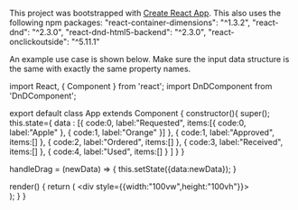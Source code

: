 This project was bootstrapped with [Create React App](https://github.com/facebookincubator/create-react-app).
This also uses the following npm packages:
"react-container-dimensions": "^1.3.2",
"react-dnd": "^2.3.0",
"react-dnd-html5-backend": "^2.3.0",
"react-onclickoutside": "^5.11.1"

An example use case is shown below. Make sure the input data structure is the same with exactly the same property names.

import React, { Component } from 'react';
import DnDComponent from 'DnDComponent';

export default class App extends Component {
  constructor(){
    super();
    this.state={
      data : [{
              code:0,
              label:"Requested",
              items:[{
                code:0,
                label:"Apple"
              },
              {
                code:1,
                label:"Orange"
              }]
              },
              {
              code:1,
              label:"Approved",
              items:[]
              },
              {
              code:2,
              label:"Ordered",
              items:[]
              },
              {
              code:3,
              label:"Received",
              items:[]
              },
              {
              code:4,
              label:"Used",
              items:[]
              }
    ]
    }
  }

 handleDrag = (newData) => {
   this.setState({data:newData});
}



  render() {
    return (
      <div style={{width:"100vw",height:"100vh"}}>
       <DnDComponent id={0} data={this.state.data} dragAction={this.handleDrag}/>      
      </div>
      );
  }
}
